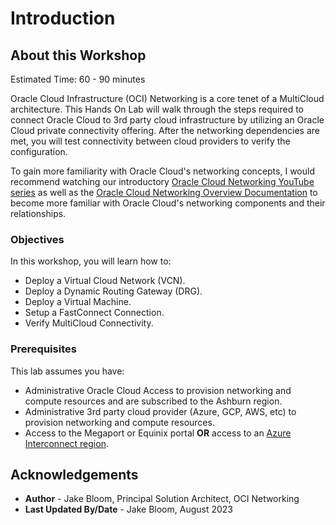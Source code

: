 # Introduction

## About this Workshop

Estimated Time: 60 - 90 minutes

Oracle Cloud Infrastructure (OCI) Networking is a core tenet of a MultiCloud architecture. This Hands On Lab will walk through the steps required to connect Oracle Cloud to 3rd party cloud infrastructure by utilizing an Oracle Cloud private connectivity offering. After the networking dependencies are met, you will test connectivity between cloud providers to verify the configuration.

To gain more familiarity with Oracle Cloud's networking concepts, I would recommend watching our introductory [Oracle Cloud Networking YouTube series](https://youtu.be/mIYSgeX5FkM) as well as the [Oracle Cloud Networking Overview Documentation](https://docs.cloud.oracle.com/iaas/Content/Network/Concepts/overview.htm) to become more familiar with Oracle Cloud's networking components and their relationships.

### Objectives

In this workshop, you will learn how to:

* Deploy a Virtual Cloud Network (VCN).
* Deploy a Dynamic Routing Gateway (DRG).
* Deploy a Virtual Machine.
* Setup a FastConnect Connection.
* Verify MultiCloud Connectivity.

### Prerequisites

This lab assumes you have:

* Administrative Oracle Cloud Access to provision networking and compute resources and are subscribed to the Ashburn region.
* Administrative 3rd party cloud provider (Azure, GCP, AWS, etc) to provision networking and compute resources.
* Access to the Megaport or Equinix portal **OR** access to an [Azure Interconnect region](https://learn.microsoft.com/en-us/azure/virtual-machines/workloads/oracle/oracle-oci-overview#region-availability).

## Acknowledgements

* **Author** - Jake Bloom, Principal Solution Architect, OCI Networking
* **Last Updated By/Date** - Jake Bloom, August 2023
